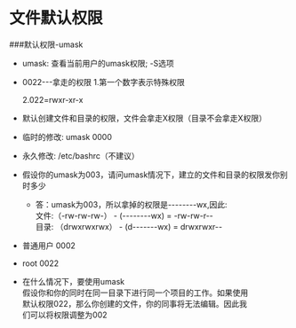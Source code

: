 # 文件默认权限

###默认权限-umask

- umask: 查看当前用户的umask权限; -S选项

- 0022---拿走的权限
	1.第一个数字表示特殊权限
	
	2.022=rwxr-xr-x
	
- 默认创建文件和目录的权限，文件会拿走X权限（目录不会拿走X权限）

- 临时的修改: umask 0000

- 永久修改: /etc/bashrc（不建议）

- 假设你的umask为003，请问umask情况下，建立的文件和目录的权限发你别时多少
	- 答：umask为003，所以拿掉的权限是--------wx,因此:  
		文件:（-rw-rw-rw-） - (--------wx) = -rw-rw-r--  
		目录: （drwxrwxrwx） - (d-------wx) = drwxrwxr--
		
- 普通用户 0002

- root 0022

- 在什么情况下，要使用umask  
	假设你和你的同时在同一目录下进行同一个项目的工作。如果使用  
	默认权限022，那么你创建的文件，你的同事将无法编辑。因此我  
	们可以将权限调整为002